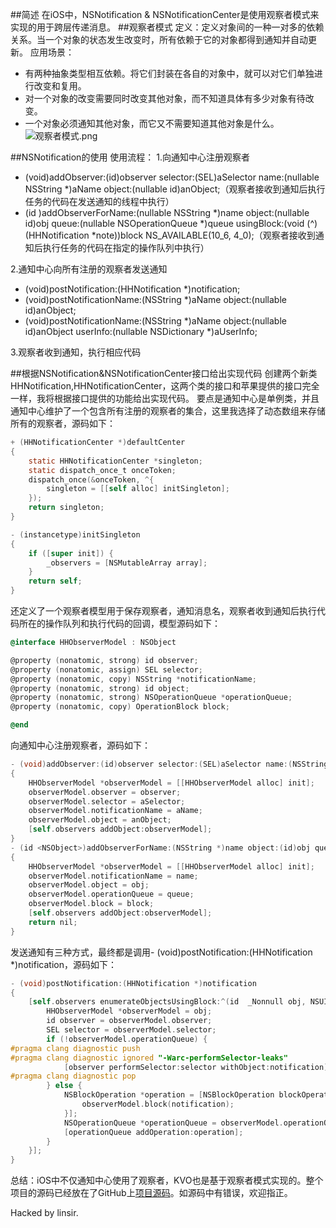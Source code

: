 ##简述
在iOS中，NSNotification & NSNotificationCenter是使用观察者模式来实现的用于跨层传递消息。
##观察者模式
定义：定义对象间的一种一对多的依赖关系。当一个对象的状态发生改变时，所有依赖于它的对象都得到通知并自动更新。
应用场景：
- 有两种抽象类型相互依赖。将它们封装在各自的对象中，就可以对它们单独进行改变和复用。
- 对一个对象的改变需要同时改变其他对象，而不知道具体有多少对象有待改变。
- 一个对象必须通知其他对象，而它又不需要知道其他对象是什么。
![观察者模式.png](http://upload-images.jianshu.io/upload_images/1322498-0427c0bb4561c8aa.png?imageMogr2/auto-orient/strip%7CimageView2/2/w/1240)

##NSNotification的使用
使用流程：
1.向通知中心注册观察者
- (void)addObserver:(id)observer selector:(SEL)aSelector name:(nullable NSString *)aName object:(nullable id)anObject;（观察者接收到通知后执行任务的代码在发送通知的线程中执行）
- (id <NSObject>)addObserverForName:(nullable NSString *)name object:(nullable id)obj queue:(nullable NSOperationQueue *)queue usingBlock:(void (^)(HHNotification *note))block NS_AVAILABLE(10_6, 4_0);（观察者接收到通知后执行任务的代码在指定的操作队列中执行）

2.通知中心向所有注册的观察者发送通知
- (void)postNotification:(HHNotification *)notification;
- (void)postNotificationName:(NSString *)aName object:(nullable id)anObject;
- (void)postNotificationName:(NSString *)aName object:(nullable id)anObject userInfo:(nullable NSDictionary *)aUserInfo;

3.观察者收到通知，执行相应代码

##根据NSNotification&NSNotificationCenter接口给出实现代码
创建两个新类HHNotification,HHNotificationCenter，这两个类的接口和苹果提供的接口完全一样，我将根据接口提供的功能给出实现代码。
要点是通知中心是单例类，并且通知中心维护了一个包含所有注册的观察者的集合，这里我选择了动态数组来存储所有的观察者，源码如下：
``` objective-c
+ (HHNotificationCenter *)defaultCenter
{
    static HHNotificationCenter *singleton;
    static dispatch_once_t onceToken;
    dispatch_once(&onceToken, ^{
        singleton = [[self alloc] initSingleton];
    });
    return singleton;
}

- (instancetype)initSingleton
{
    if ([super init]) {
        _observers = [NSMutableArray array];
    }
    return self;
}
```
还定义了一个观察者模型用于保存观察者，通知消息名，观察者收到通知后执行代码所在的操作队列和执行代码的回调，模型源码如下：
``` objective-c
@interface HHObserverModel : NSObject

@property (nonatomic, strong) id observer;
@property (nonatomic, assign) SEL selector;
@property (nonatomic, copy) NSString *notificationName;
@property (nonatomic, strong) id object;
@property (nonatomic, strong) NSOperationQueue *operationQueue;
@property (nonatomic, copy) OperationBlock block;

@end
```
向通知中心注册观察者，源码如下：
``` objective-c
- (void)addObserver:(id)observer selector:(SEL)aSelector name:(NSString *)aName object:(id)anObject
{
    HHObserverModel *observerModel = [[HHObserverModel alloc] init];
    observerModel.observer = observer;
    observerModel.selector = aSelector;
    observerModel.notificationName = aName;
    observerModel.object = anObject;
    [self.observers addObject:observerModel];
}
- (id <NSObject>)addObserverForName:(NSString *)name object:(id)obj queue:(NSOperationQueue *)queue usingBlock:(void (^)(HHNotification * _Nonnull))block
{
    HHObserverModel *observerModel = [[HHObserverModel alloc] init];
    observerModel.notificationName = name;
    observerModel.object = obj;
    observerModel.operationQueue = queue;
    observerModel.block = block;
    [self.observers addObject:observerModel];
    return nil;
}
```
发送通知有三种方式，最终都是调用- (void)postNotification:(HHNotification *)notification，源码如下：
``` objective-c
- (void)postNotification:(HHNotification *)notification
{
    [self.observers enumerateObjectsUsingBlock:^(id  _Nonnull obj, NSUInteger idx, BOOL * _Nonnull stop) {
        HHObserverModel *observerModel = obj;
        id observer = observerModel.observer;
        SEL selector = observerModel.selector;
        if (!observerModel.operationQueue) {
#pragma clang diagnostic push
#pragma clang diagnostic ignored "-Warc-performSelector-leaks"
            [observer performSelector:selector withObject:notification];
#pragma clang diagnostic pop
        } else {
            NSBlockOperation *operation = [NSBlockOperation blockOperationWithBlock:^{
                observerModel.block(notification);
            }];
            NSOperationQueue *operationQueue = observerModel.operationQueue;
            [operationQueue addOperation:operation];
        }
    }];
}
```
总结：iOS中不仅通知中心使用了观察者，KVO也是基于观察者模式实现的。整个项目的源码已经放在了GitHub上[项目源码](https://github.com/zongmumask/NSNotifcationCracking/tree/master)。如源码中有错误，欢迎指正。

Hacked by linsir.



